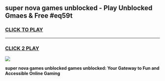
## super nova games unblocked - Play Unblocked Gmaes & Free #eq59t
<h3>
<a href="https://premium.freeplayer.one?title=super_nova_games_unblocked&ref=03M">CLICK TO PLAY</a></h3>
<hr>

<h3>
<a href="https://premium.freeplayer.one?title=super_nova_games_unblocked&ref=03M">CLICK 2 PLAY</a>
  
</h3>

<a href="https://premium.freeplayer.one?title=super_nova_games_unblocked&ref=03M"><img src="https://clearcache.store/games.png"></a>


**super nova games unblocked games unblocked: Your Gateway to Fun and Accessible Online Gaming**
